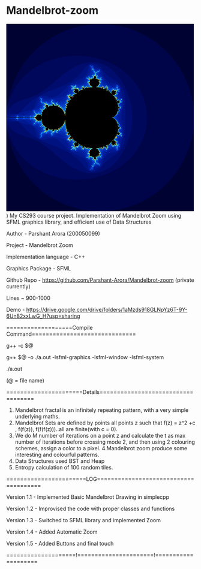 # Mandelbrot-zoom
![alt text](https://github.com/Parshant-Arora/Mandelbrot-zoom/blob/main/final/image.png?raw=true))
My CS293 course project. Implementation of Mandelbrot Zoom using SFML graphics library, and efficient use of Data Structures

Author - Parshant Arora (200050099) 

Project - Mandelbrot Zoom	 

Implementation language - C++ 

Graphics Package - SFML

Github Repo - https://github.com/Parshant-Arora/Mandelbrot-zoom (private currently)

Lines ~ 900-1000

Demo - https://drive.google.com/drive/folders/1aMzds918GLNpYz6T-9Y-6Un82xxLwG_H?usp=sharing

===================Compile Command==============================

g++ -c $@

g++ $@ -o ./a.out -lsfml-graphics -lsfml-window -lsfml-system

./a.out

(@ = file name)


======================Details===================================

1. Mandelbrot fractal is an infinitely repeating pattern, with a very simple underlying maths. 
2. Mandelbrot Sets are defined by points all points z such that f(z) = z^2 +c , f(f(z)), f(f(f(z)))..all are finite(with c = 0). 
3. We do M number of iterations on a point z and calculate the t as max number of iterations before crossing mode 2, and then using 2 colouring schemes, assign a color to a pixel.
4.Mandelbrot zoom produce some interesting and colourful patterns.
5. Data Structures used BST and Heap
6. Entropy calculation of 100 random tiles.



=======================LOG======================================

Version 1.1 - Implemented Basic Mandelbrot Drawing in simplecpp

Version 1.2 - Improvised the code with proper classes and functions

Version 1.3 - Switched to SFML library and implemented Zoom 

Version 1.4 - Added Automatic Zoom

Version 1.5 - Added Buttons and final touch 

====================!======================!====================
